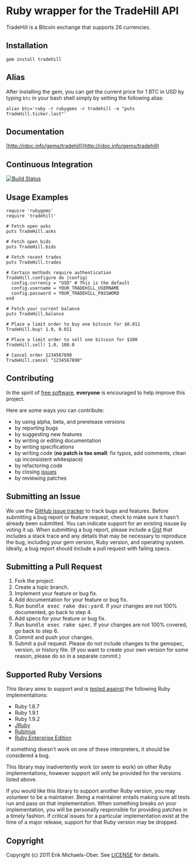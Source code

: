 # Ruby wrapper for the TradeHill API
TradeHill is a Bitcoin exchange that supports 26 currencies.

## <a name="installation"></a>Installation
    gem install tradehill

## <a name="name"></a>Alias
After installing the gem, you can get the current price for 1 BTC in USD by
typing `btc` in your bash shell simply by setting the following alias:

    alias btc='ruby -r rubygems -r tradehill -e "puts TradeHill.ticker.last"'

## <a name="documentation"></a>Documentation
[http://rdoc.info/gems/tradehill](http://rdoc.info/gems/tradehill)

## <a name="ci"></a>Continuous Integration
[![Build Status](https://secure.travis-ci.org/sferik/tradehill.png)](http://travis-ci.org/sferik/tradehill)

## <a name="examples"></a>Usage Examples
    require 'rubygems'
    require 'tradehill'

    # Fetch open asks
    puts TradeHill.asks

    # Fetch open bids
    puts TradeHill.bids

    # Fetch recent trades
    puts TradeHill.trades

    # Certain methods require authentication
    TradeHill.configure do |config|
      config.currency = "USD" # This is the default
      config.username = YOUR_TRADEHILL_USERNAME
      config.password = YOUR_TRADEHILL_PASSWORD
    end

    # Fetch your current balance
    puts TradeHill.balance

    # Place a limit order to buy one bitcoin for $0.011
    TradeHill.buy! 1.0, 0.011

    # Place a limit order to sell one bitcoin for $100
    TradeHill.sell! 1.0, 100.0

    # Cancel order 1234567890
    TradeHill.cancel "1234567890"

## <a name="contributing"></a>Contributing
In the spirit of [free
software](http://www.fsf.org/licensing/essays/free-sw.html), **everyone** is
encouraged to help improve this project.

Here are some ways *you* can contribute:

* by using alpha, beta, and prerelease versions
* by reporting bugs
* by suggesting new features
* by writing or editing documentation
* by writing specifications
* by writing code (**no patch is too small**: fix typos, add comments, clean up
  inconsistent whitespace)
* by refactoring code
* by closing [issues](https://github.com/sferik/tradehill/issues)
* by reviewing patches

## <a name="issues"></a>Submitting an Issue
We use the [GitHub issue tracker](https://github.com/sferik/tradehill/issues) to
track bugs and features. Before submitting a bug report or feature request,
check to make sure it hasn't already been submitted. You can indicate support
for an existing issuse by voting it up. When submitting a bug report, please
include a [Gist](https://gist.github.com/) that includes a stack trace and any
details that may be necessary to reproduce the bug, including your gem version,
Ruby version, and operating system. Ideally, a bug report should include a pull
request with failing specs.

## <a name="pulls"></a>Submitting a Pull Request
1. Fork the project.
2. Create a topic branch.
3. Implement your feature or bug fix.
4. Add documentation for your feature or bug fix.
5. Run <tt>bundle exec rake doc:yard</tt>. If your changes are not 100%
   documented, go back to step 4.
6. Add specs for your feature or bug fix.
7. Run <tt>bundle exec rake spec</tt>. If your changes are not 100% covered, go
   back to step 6.
8. Commit and push your changes.
9. Submit a pull request. Please do not include changes to the gemspec,
   version, or history file. (If you want to create your own version for some
   reason, please do so in a separate commit.)

## <a name="versions"></a>Supported Ruby Versions
This library aims to support and is [tested
against](http://travis-ci.org/sferik/tradehill) the following Ruby
implementations:

* Ruby 1.8.7
* Ruby 1.9.1
* Ruby 1.9.2
* [JRuby](http://www.jruby.org/)
* [Rubinius](http://rubini.us/)
* [Ruby Enterprise Edition](http://www.rubyenterpriseedition.com/)

If something doesn't work on one of these interpreters, it should be considered
a bug.

This library may inadvertently work (or seem to work) on other Ruby
implementations, however support will only be provided for the versions listed
above.

If you would like this library to support another Ruby version, you may
volunteer to be a maintainer. Being a maintainer entails making sure all tests
run and pass on that implementation. When something breaks on your
implementation, you will be personally responsible for providing patches in a
timely fashion. If critical issues for a particular implementation exist at the
time of a major release, support for that Ruby version may be dropped.

## <a name="copyright"></a>Copyright
Copyright (c) 2011 Erik Michaels-Ober.
See [LICENSE](https://github.com/sferik/tradehill/blob/master/LICENSE.md) for details.
